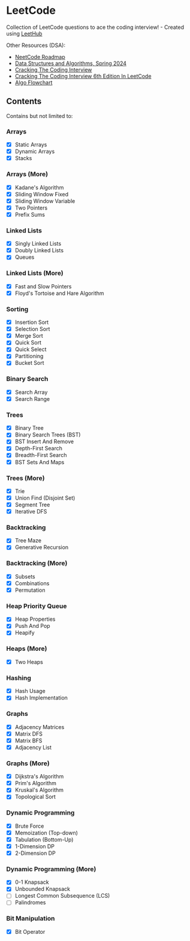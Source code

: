 # LeetCode

Collection of LeetCode questions to ace the coding interview! - Created using [LeetHub](https://github.com/QasimWani/LeetHub)

Other Resources (DSA):

- [NeetCode Roadmap](https://neetcode.io/roadmap)
- [Data Structures and Algorithms, Spring 2024](https://tira.mooc.fi/spring-2024)
- [Cracking The Coding Interview](https://www.crackingthecodinginterview.com)
- [Cracking The Coding Interview 6th Edition In LeetCode](https://leetcode.com/discuss/general-discussion/1152824/cracking)
- [Algo Flowchart](https://algo.monster/flowchart)

## Contents

Contains but not limited to:

### Arrays

- [x] Static Arrays
- [x] Dynamic Arrays
- [x] Stacks

### Arrays (More)

- [x] Kadane's Algorithm
- [x] Sliding Window Fixed
- [x] Sliding Window Variable
- [x] Two Pointers
- [x] Prefix Sums

### Linked Lists

- [x] Singly Linked Lists
- [x] Doubly Linked Lists
- [x] Queues

### Linked Lists (More)

- [x] Fast and Slow Pointers
- [x] Floyd's Tortoise and Hare Algorithm

### Sorting

- [x] Insertion Sort
- [x] Selection Sort
- [x] Merge Sort
- [x] Quick Sort
- [x] Quick Select
- [x] Partitioning
- [x] Bucket Sort

### Binary Search

- [x] Search Array
- [x] Search Range

### Trees

- [x] Binary Tree
- [x] Binary Search Trees (BST)
- [x] BST Insert And Remove
- [x] Depth-First Search
- [x] Breadth-First Search
- [x] BST Sets And Maps

### Trees (More)

- [x] Trie
- [x] Union Find (Disjoint Set)
- [x] Segment Tree
- [x] Iterative DFS

### Backtracking

- [x] Tree Maze
- [x] Generative Recursion

### Backtracking (More)

- [x] Subsets
- [x] Combinations
- [x] Permutation

### Heap Priority Queue

- [x] Heap Properties
- [x] Push And Pop
- [x] Heapify

### Heaps (More)

- [x] Two Heaps

### Hashing

- [x] Hash Usage
- [x] Hash Implementation

### Graphs

- [x] Adjacency Matrices
- [x] Matrix DFS
- [x] Matrix BFS
- [x] Adjacency List

### Graphs (More)

- [x] Dijkstra's Algorithm
- [x] Prim's Algorithm
- [x] Kruskal's Algorithm
- [x] Topological Sort

### Dynamic Programming

- [x] Brute Force
- [x] Memoization (Top-down)
- [x] Tabulation (Bottom-Up)
- [x] 1-Dimension DP
- [x] 2-Dimension DP

### Dynamic Programming (More)

- [x] 0-1 Knapsack
- [x] Unbounded Knapsack
- [ ] Longest Common Subsequence (LCS)
- [ ] Palindromes

### Bit Manipulation

- [x] Bit Operator
